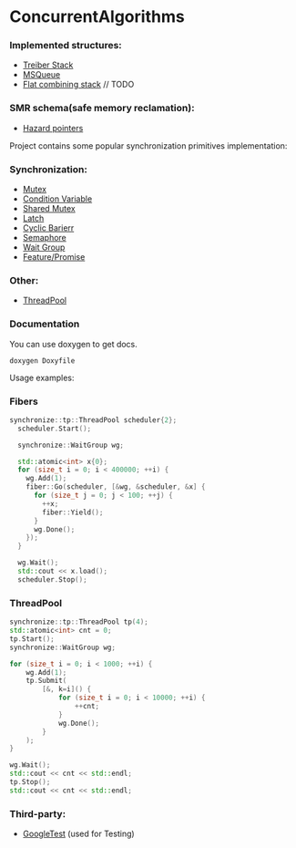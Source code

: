 # ConcurrentAlgorithms

### Implemented structures:
* [Treiber Stack](https://books.google.ru/books/about/Systems_Programming_Coping_with_Parallel.html)
* [MSQueue](https://www.cs.rochester.edu/~scott/papers/1996_PODC_queues.pdf?)
* [Flat combining stack]() // TODO
  
### SMR schema(safe memory reclamation):
* [Hazard pointers](http://erdani.org/publications/cuj-2004-12.pdf)

Project contains some popular synchronization primitives implementation:
### Synchronization:
* [Mutex](https://github.com/VTroyanGolovyan/ConcurrentAlgorithmsAndDS/blob/main/synchronize/Mutex.hpp)
* [Condition Variable](https://github.com/VTroyanGolovyan/ConcurrentAlgorithmsAndDS/blob/main/synchronize/ConditionVariable.hpp)
* [Shared Mutex](https://github.com/VTroyanGolovyan/ConcurrentAlgorithmsAndDS/blob/main/synchronize/SharedMutex.hpp)
* [Latch](https://github.com/VTroyanGolovyan/ConcurrentAlgorithmsAndDS/blob/main/synchronize/Latch.hpp)
* [Cyclic Barierr](https://github.com/VTroyanGolovyan/ConcurrentAlgorithmsAndDS/blob/main/synchronize/CyclicBarrier.hpp)
* [Semaphore](https://github.com/VTroyanGolovyan/ConcurrentAlgorithmsAndDS/blob/main/synchronize/Semaphore.hpp)
* [Wait Group](https://github.com/VTroyanGolovyan/ConcurrentAlgorithmsAndDS/blob/main/synchronize/wait_group/WaitGroup.hpp)
* [Feature/Promise](https://github.com/VTroyanGolovyan/ConcurrentAlgorithmsAndDS/blob/main/synchronize/future/)

### Other:
* [ThreadPool](https://github.com/VTroyanGolovyan/ConcurrentAlgorithmsAndDS/blob/main/synchronize/scheduler/)

### Documentation
You can use doxygen to get docs.
```
doxygen Doxyfile
```

Usage examples:

### Fibers

```cpp
synchronize::tp::ThreadPool scheduler{2};
  scheduler.Start();

  synchronize::WaitGroup wg;

  std::atomic<int> x{0};
  for (size_t i = 0; i < 400000; ++i) {
    wg.Add(1);
    fiber::Go(scheduler, [&wg, &scheduler, &x] {
      for (size_t j = 0; j < 100; ++j) {
        ++x;
        fiber::Yield();
      }
      wg.Done();
    });
  }

  wg.Wait();
  std::cout << x.load();
  scheduler.Stop();
```

### ThreadPool
```cpp
synchronize::tp::ThreadPool tp(4);
std::atomic<int> cnt = 0;
tp.Start();
synchronize::WaitGroup wg;

for (size_t i = 0; i < 1000; ++i) {
    wg.Add(1);
    tp.Submit(
        [&, k=i]() {
            for (size_t i = 0; i < 10000; ++i) {
                ++cnt;
            }
            wg.Done();
        }
    );
}

wg.Wait();
std::cout << cnt << std::endl;
tp.Stop();
std::cout << cnt << std::endl;
```
### Third-party:
* [GoogleTest](https://github.com/google/googletest) (used for Testing)
